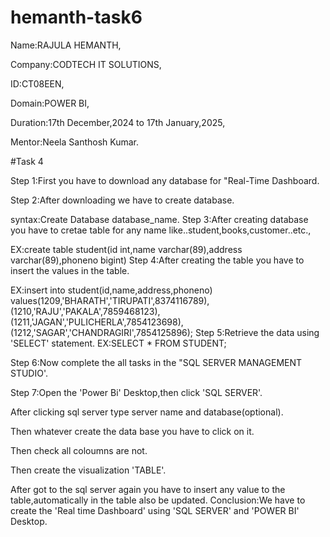 # hemanth-task6

Name:RAJULA HEMANTH,

Company:CODTECH IT SOLUTIONS,

ID:CT08EEN,

Domain:POWER BI,

Duration:17th December,2024 to 17th January,2025,

Mentor:Neela Santhosh Kumar.

#Task 4

Step 1:First you have to download any database for "Real-Time Dashboard.

Step 2:After downloading we have to create database.

   syntax:Create Database database_name.
Step 3:After creating database you have to cretae table for any name like..student,books,customer..etc.,

   EX:create table student(id int,name varchar(89),address varchar(89),phoneno bigint)
Step 4:After creating the table you have to insert the values in the table.

   EX:insert into student(id,name,address,phoneno)
      values(1209,'BHARATH','TIRUPATI',8374116789),
            (1210,'RAJU','PAKALA',7859468123),
            (1211,'JAGAN','PULICHERLA',7854123698),
            (1212,'SAGAR','CHANDRAGIRI',7854125896);
Step 5:Retrieve the data using 'SELECT' statement. EX:SELECT * FROM STUDENT;

Step 6:Now complete the all tasks in the "SQL SERVER MANAGEMENT STUDIO'.

Step 7:Open the 'Power Bi' Desktop,then click 'SQL SERVER'.

   After clicking sql server type server name and database(optional).

   Then whatever create the data base you have to click on it.

   Then check all coloumns are not.

   Then create the visualization 'TABLE'.

   After got to the sql server again you have to insert any value to the table,automatically in the table also be updated.
Conclusion:We have to create the 'Real time Dashboard' using 'SQL SERVER' and 'POWER BI' Desktop.
